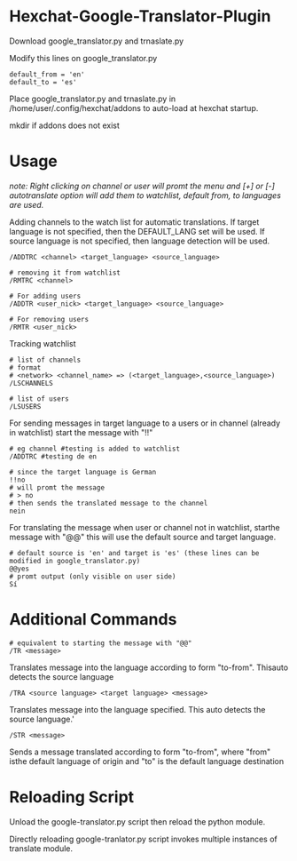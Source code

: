 # Hexchat-Google-Translator-Plugin


Download google_translator.py and trnaslate.py

Modify this lines on google_translator.py

```
default_from = 'en'
default_to = 'es'
```

Place google_translator.py and trnaslate.py in /home/user/.config/hexchat/addons to auto-load at hexchat startup.

mkdir if addons does not exist

# Usage


*note: Right clicking on channel or user will promt the menu and [+] or [-] autotranslate option will add them to watchlist, default from, to languages are used.*

Adding channels to the watch list for automatic translations.  If target language is not specified, then the DEFAULT_LANG set will be used. If source language is not specified, then language detection will be used.

```
/ADDTRC <channel> <target_language> <source_language>

# removing it from watchlist
/RMTRC <channel>
```

```
# For adding users
/ADDTR <user_nick> <target_language> <source_language>

# For removing users
/RMTR <user_nick>
```

Tracking watchlist

```
# list of channels
# format
# <network> <channel_name> => (<target_language>,<source_language>)
/LSCHANNELS

# list of users
/LSUSERS
```

For sending messages in target language to a users or in channel (already in watchlist) start the message with "!!"

```
# eg channel #testing is added to watchlist
/ADDTRC #testing de en

# since the target language is German
!!no
# will promt the message
# > no
# then sends the translated message to the channel 
nein
```

For translating the message when user or channel not in watchlist, starthe message with "@@" this will use the default source and target language. 

```
# default source is 'en' and target is 'es' (these lines can be modified in google_translator.py) 
@@yes
# promt output (only visible on user side)
Sí
```
# Additional Commands


```
# equivalent to starting the message with "@@"
/TR <message>
```
Translates message into the language according to form "to-from".  Thisauto detects the source language

```
/TRA <source language> <target language> <message>
```
Translates message into the language specified.  This auto detects the source language.'

```
/STR <message>
```
Sends a message translated according to form "to-from", where "from" isthe default language of origin and "to" is the default language destination

# Reloading Script 


Unload the google-translator.py script then reload the python module. 

Directly reloading google-tranlator.py script invokes multiple instances of translate module.

